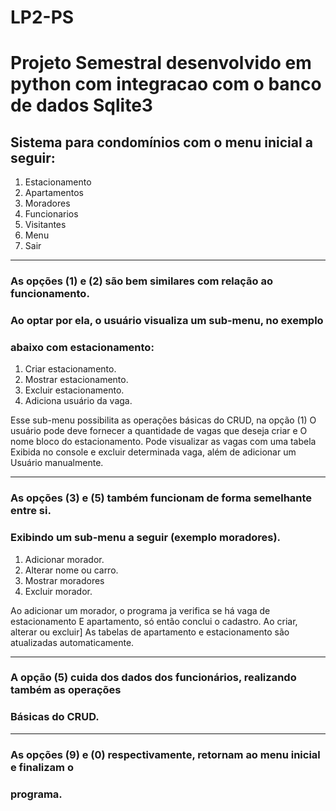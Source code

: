 # LP2-PS
# Projeto Semestral desenvolvido em python com integracao com o banco de dados Sqlite3
## Sistema para condomínios com o menu inicial a seguir:
1. Estacionamento
2. Apartamentos
3. Moradores
4. Funcionarios
5. Visitantes
9. Menu
0. Sair
************************************************************************
### As opções (1) e (2) são bem similares com relação ao funcionamento.
### Ao optar por ela, o usuário visualiza um sub-menu, no exemplo 
### abaixo com estacionamento:
1. Criar estacionamento.
2. Mostrar estacionamento.
3. Excluir estacionamento.
4. Adiciona usuário da vaga.

Esse sub-menu possibilita as operações básicas do CRUD, na opção (1)
O usuário pode deve fornecer a quantidade de vagas que deseja criar e
O nome bloco do estacionamento. Pode visualizar as vagas com uma tabela 
Exibida no console e excluir determinada vaga, além de adicionar um 
Usuário manualmente.
************************************************************************
### As opções (3) e (5) também funcionam de forma semelhante entre si.
### Exibindo um sub-menu a seguir (exemplo moradores).
1. Adicionar morador.
2. Alterar nome ou carro.
3. Mostrar moradores
4. Excluir morador.

Ao adicionar um morador, o programa ja verifica se há vaga de estacionamento
E apartamento, só então conclui o cadastro. Ao criar, alterar ou excluir]
As tabelas de apartamento e estacionamento são atualizadas automaticamente.
**************************************************************************
### A opção (5) cuida dos dados dos funcionários, realizando também as operações 
### Básicas do CRUD.
**************************************************************************
### As opções (9) e (0) respectivamente, retornam ao menu inicial e finalizam o 
### programa.
